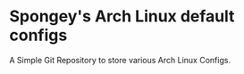 # Spongey's Arch Linux default configs
A Simple Git Repository to store various Arch Linux Configs.
